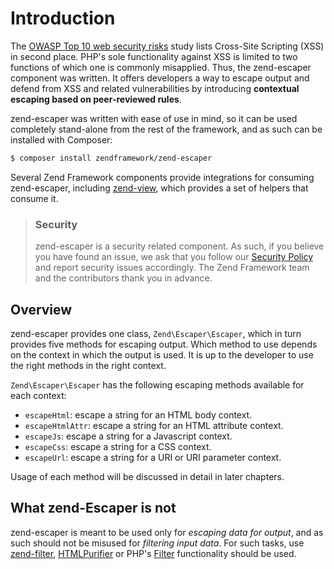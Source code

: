 # Introduction

The [OWASP Top 10 web security risks](https://www.owasp.org/index.php/Top_10_2010-Main)
study lists Cross-Site Scripting (XSS) in second place. PHP's sole functionality
against XSS is limited to two functions of which one is commonly misapplied.
Thus, the zend-escaper component was written. It offers developers a way to
escape output and defend from XSS and related vulnerabilities by introducing
**contextual escaping based on peer-reviewed rules**.

zend-escaper was written with ease of use in mind, so it can be used completely stand-alone from
the rest of the framework, and as such can be installed with Composer:

```bash
$ composer install zendframework/zend-escaper
```

Several Zend Framework components provide integrations for consuming
zend-escaper, including [zend-view](https://github.com/zendframework/zend-view),
which provides a set of helpers that consume it.

> ### Security
>
> zend-escaper is a security related component. As such, if you believe you have
> found an issue, we ask that you follow our [Security  Policy](http://framework.zend.com/security/)
> and report security issues accordingly. The Zend Framework team and the
> contributors thank you in advance.

## Overview

zend-escaper provides one class, `Zend\Escaper\Escaper`, which in turn provides
five methods for escaping output. Which method to use  depends on the context in
which the output is used. It is up to the developer to use the right methods in
the right context.

`Zend\Escaper\Escaper` has the following escaping methods available for each context:

- `escapeHtml`: escape a string for an HTML body context.
- `escapeHtmlAttr`: escape a string for an HTML attribute context.
- `escapeJs`: escape a string for a Javascript context.
- `escapeCss`: escape a string for a CSS context.
- `escapeUrl`: escape a string for a URI or URI parameter context.

Usage of each method will be discussed in detail in later chapters.

## What zend-Escaper is not

zend-escaper is meant to be used only for *escaping data for output*, and as
such should not be misused for *filtering input data*. For such tasks, use
[zend-filter](https://zendframework.github.io/zend-filter/),
[HTMLPurifier](http://htmlpurifier.org/) or PHP's
[Filter](http://php.net/filter) functionality should be used.
